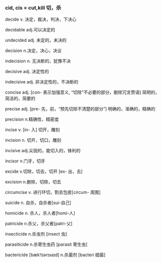 ### cid, cis = cut,kill 切，杀

decide v. 决定，裁决，判决，下决心

decidable adj.可以决定的

undecided adj. 未定的，未决的

decision n.决定，决心，决议

indecision n. 无决断的，犹豫不决

decisive adj. 决定性的

indecisive adj. 非决定性的，不决断的

concise adj. [con- 表示加强意义, “切除”不必要的部分，删除冗言赘语] 简明的，简洁的，简要的 

precise adj. [pre- 先，前，“预先切除不清楚的部分”] 明确的，准确的，精确的 

precision n.精确性，精密度

incise v.  [in- 入] 切开，雕刻

incision n. 切开，切口，雕刻

incisive adj.尖锐的，能切入的，锋利的

incisor n.门牙，切牙

excide v.切除，切去，切开 [ex- 出，去]

excision n.删除，切除，切去

circumcise v. 进行环切，割去包皮[circum- 周围]

suicide n. 自杀，自杀者[sui-自己]

homicide n. 杀人，杀人者[homi-人]

patricide n.杀父，杀父者[patri-父]

insecticide n.杀虫剂 [insect 虫]

parasiticide n.杀寄生虫药 [parasit 寄生虫]

bactericide [bækˈtɪərɪsaɪd] n.杀菌剂 [bacteri 细菌]